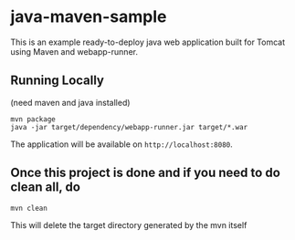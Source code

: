 # java-maven-sample

This is an example ready-to-deploy java web application built for Tomcat using Maven and webapp-runner.

## Running Locally

(need maven and java installed)

```
mvn package
java -jar target/dependency/webapp-runner.jar target/*.war
```

The application will be available on `http://localhost:8080`.

## Once this project is done and if you need to do clean all, do 

```
mvn clean
```
This will delete the target directory generated by the mvn itself
